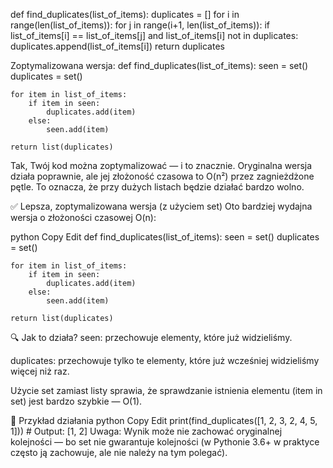 def find_duplicates(list_of_items):
    duplicates = []
    for i in range(len(list_of_items)):
        for j in range(i+1, len(list_of_items)):
            if list_of_items[i] == list_of_items[j] and list_of_items[i] not in duplicates:
                duplicates.append(list_of_items[i])
    return duplicates

Zoptymalizowana wersja:
def find_duplicates(list_of_items):
    seen = set()
    duplicates = set()

    for item in list_of_items:
        if item in seen:
            duplicates.add(item)
        else:
            seen.add(item)

    return list(duplicates)

Tak, Twój kod można zoptymalizować — i to znacznie. Oryginalna wersja działa poprawnie, ale jej złożoność czasowa to O(n²) przez zagnieżdżone pętle. To oznacza, że przy dużych listach będzie działać bardzo wolno.

✅ Lepsza, zoptymalizowana wersja (z użyciem set)
Oto bardziej wydajna wersja o złożoności czasowej O(n):

python
Copy
Edit
def find_duplicates(list_of_items):
    seen = set()
    duplicates = set()

    for item in list_of_items:
        if item in seen:
            duplicates.add(item)
        else:
            seen.add(item)

    return list(duplicates)
🔍 Jak to działa?
seen: przechowuje elementy, które już widzieliśmy.

duplicates: przechowuje tylko te elementy, które już wcześniej widzieliśmy więcej niż raz.

Użycie set zamiast listy sprawia, że sprawdzanie istnienia elementu (item in set) jest bardzo szybkie — O(1).

🧪 Przykład działania
python
Copy
Edit
print(find_duplicates([1, 2, 3, 2, 4, 5, 1]))  # Output: [1, 2]
Uwaga: Wynik może nie zachować oryginalnej kolejności — bo set nie gwarantuje kolejności (w Pythonie 3.6+ w praktyce często ją zachowuje, ale nie należy na tym polegać).
